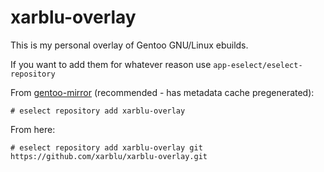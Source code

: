 # xarblu-overlay
This is my personal overlay of Gentoo GNU/Linux ebuilds.

If you want to add them for whatever reason use `app-eselect/eselect-repository`

From [gentoo-mirror](https://github.com/gentoo-mirror/xarblu-overlay) (recommended - has metadata cache pregenerated):

`# eselect repository add xarblu-overlay`

From here:

`# eselect repository add xarblu-overlay git https://github.com/xarblu/xarblu-overlay.git`
